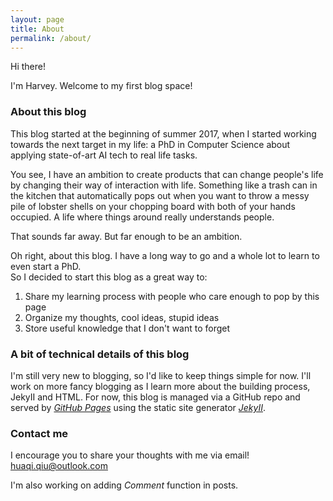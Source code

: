 ```yaml
---
layout: page
title: About
permalink: /about/
---
```


Hi there!

I'm Harvey. Welcome to my first blog space!  

### About this blog
This blog started at the beginning of summer 2017, when I started working towards the next target in my life: a PhD in Computer Science about applying state-of-art AI tech to real life tasks.

You see, I have an ambition to create products that can change people's life by changing their way of interaction with life. Something like a trash can in the kitchen that automatically pops out when you want to throw a messy pile of lobster shells on your chopping board with both of your hands occupied. A life where things around really understands people.

That sounds far away.
But far enough to be an ambition.

Oh right, about this blog.
I have a long way to go and a whole lot to learn to even start a PhD.  
So I decided to start this blog as a great way to:
1. Share my learning process with people who care enough to pop by this page
2. Organize my thoughts, cool ideas, stupid ideas
3. Store useful knowledge that I don't want to forget


### A bit of technical details of this blog
I'm still very new to blogging, so I'd like to keep things simple for now.
I'll work on more fancy blogging as I learn more about the building process, JekyII and HTML.
For now, this blog is managed via a GitHub repo and served by [*GitHub Pages*](https://pages.github.com) using the static site generator [*JekyII*](https://jekyllrb.com).


### Contact me
I encourage you to share your thoughts with me via email!  
[huaqi.qiu@outlook.com](mailto:huaqi.qiu@outlook.com)

I'm also working on adding *Comment* function in posts.
